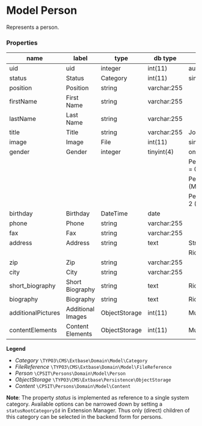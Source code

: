 Model Person
============
Represents a person. 

### Properties

| name                | label             | type          | db type     | description                    | 
| ------------------- | ----------------- | ------------- |  ---------- | ------------------------------ |
| uid                 | uid               | integer       | int(11)     | autoincrement, unique id       |  
| status              | Status            | Category      | int(11)     | single system category         |
| position            | Position          | string        | varchar:255 |                                |
| firstName           | First Name        | string        | varchar:255 |                                |
| lastName            | Last Name         | string        | varchar:255 |                                |
| title               | Title             | string        | varchar:255 | Job title or academic title    | 
| image               | Image             | File          | int(11)     | single file reference          |
| gender              | Gender            | integer       | tinyint(4)  | one of predefined constants    |
|                     |                   |               |             | Person::GENDER_UNKNOWN = 0     |
|                     |                   |               |             | Person::GENDER_MALE = 1 (Mr)   |
|                     |                   |               |             | Person::GENDER_FEMALE = 2 (Ms) |
| birthday            | Birthday          | DateTime      | date        |                                |
| phone               | Phone             | string        | varchar:255 |                                |
| fax                 | Fax               | string        | varchar:255 |                                |
| address             | Address           | string        | text        | Street, house number etc.      |
|                     |                   |               |             | Rich Text Editor               |
| zip                 | Zip               | string        | varchar:255 |                                |
| city                | City              | string        | varchar:255 |                                |
| short_biography     | Short Biography   | string        | text        | Rich Text Editor               |
| biography           | Biography         | string        | text        | Rich Text Editor               |
| additionalPictures  | Additional Images | ObjectStorage | int(11)     | Multiple file references       |
| contentElements     | Content Elements  | ObjectStorage | int(11)     | Multiple content elements      |

**Legend**
* *Category*  `\TYPO3\CMS\Extbase\Domain\Model\Category`
* *FileReference* `\TYPO3\CMS\Extbase\Domain\Model\FileReference`
* *Person* `\CPSIT\Persons\Domain\Model\Person`
* *ObjectStorage* `\TYPO3\CMS\Extbase\Persistence\ObjectStorage`
* *Content* `\CPSIT\Persons\Domain\Model\Content`

**Note**: The property *status* is implemented as reference to a single system category. 
Available options can be narrowed down by setting a `statusRootCategoryId` in Extension Manager. 
Thus only (direct) children of this category can be selected in the backend form for persons.

